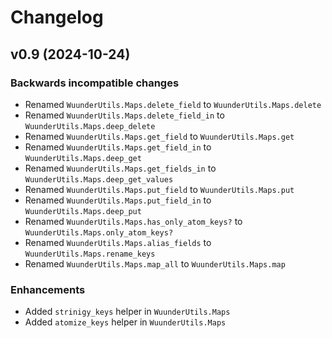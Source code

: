 # Changelog

## v0.9 (2024-10-24)


### Backwards incompatible changes

  * Renamed `WuunderUtils.Maps.delete_field` to `WuunderUtils.Maps.delete`
  * Renamed `WuunderUtils.Maps.delete_field_in` to `WuunderUtils.Maps.deep_delete`
  * Renamed `WuunderUtils.Maps.get_field` to `WuunderUtils.Maps.get`
  * Renamed `WuunderUtils.Maps.get_field_in` to `WuunderUtils.Maps.deep_get`
  * Renamed `WuunderUtils.Maps.get_fields_in` to `WuunderUtils.Maps.deep_get_values`
  * Renamed `WuunderUtils.Maps.put_field` to `WuunderUtils.Maps.put`
  * Renamed `WuunderUtils.Maps.put_field_in` to `WuunderUtils.Maps.deep_put`
  * Renamed `WuunderUtils.Maps.has_only_atom_keys?` to `WuunderUtils.Maps.only_atom_keys?`
  * Renamed `WuunderUtils.Maps.alias_fields` to `WuunderUtils.Maps.rename_keys`
  * Renamed `WuunderUtils.Maps.map_all` to `WuunderUtils.Maps.map`

### Enhancements

  * Added `strinigy_keys` helper in `WuunderUtils.Maps`
  * Added `atomize_keys` helper in `WuunderUtils.Maps`
